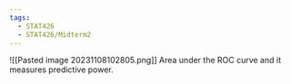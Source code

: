 ```yaml
---
tags:
  - STAT426
  - STAT426/Midterm2
---
```

![[Pasted image 20231108102805.png]]
Area under the ROC curve and it measures predictive power.
